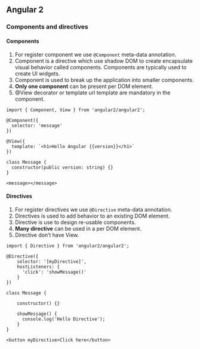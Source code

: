 ## Angular 2

### Components and directives

#### Components

1. For register component we use `@Component` meta-data annotation.
2. Component is a directive which use shadow DOM to create encapsulate visual behavior called components. Components are typically used to create UI widgets.
3. Component is used to break up the application into smaller components.
4. **Only one component** can be present per DOM element.
5. @View decorator or template url template are mandatory in the component.

```
import { Component, View } from 'angular2/angular2';

@Component({
  selector: 'message'
})

@View({
  template: `<h1>Hello Angular {{version}}</h1>`
})

class Message {
  constructor(public version: string) {}
}

<message></message>
```

#### Directives

1. For register directives we use `@Directive` meta-data annotation.
2. Directives is used to add behavior to an existing DOM element.
3. Directive is use to design re-usable components.
4. **Many directive** can be used in a per DOM element.
5. Directive don’t have View.

```
import { Directive } from 'angular2/angular2';

@Directive({
    selector: '[myDirective]',
    hostListeners: {
      'click': 'showMessage()'
    }
})

class Message {

    constructor() {}

    showMessage() {
      console.log('Hello Directive');
    }
}

<button myDirective>Click here</button>
```

